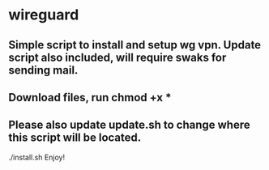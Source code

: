 # wireguard
Simple script to install and setup wg vpn. 
Update script also included, will require swaks for sending mail.  
-
Download files, run chmod +x *
-
Please also update update.sh to change where this script will be located. 
-
./install.sh
Enjoy!
